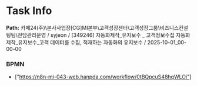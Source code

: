 # Task Info

**Path:** 카페24(주)\본사사업장\[CG]MI본부\고객성장센터\고객성장그룹\비즈니스컨설팅팀\전담관리운영 / syjeon / [349246] 자동화제작_유지보수 _ 고객정보수집 자동화 제작_유지보수_고객 데이터를 수집, 적재하는 자동화의 유지보수 / 2025-10-01_00-00-00

### BPMN
- ["https://n8n-mi-043-web.hanpda.com/workflow/0tBQpcuS48hqWLOi"]

